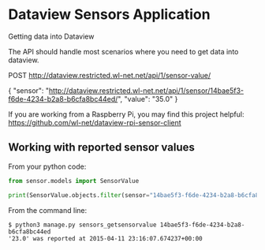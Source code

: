 Dataview Sensors Application
============================

Getting data into Dataview

The API should handle most scenarios where you need to get data into dataview. 

POST http://dataview.restricted.wl-net.net/api/1/sensor-value/

{
    "sensor": "http://dataview.restricted.wl-net.net/api/1/sensor/14bae5f3-f6de-4234-b2a8-b6cfa8bc44ed/", 
    "value": "35.0"
}

If you are working from a Raspberry Pi, you may find this project helpful:
https://github.com/wl-net/dataview-rpi-sensor-client

Working with reported sensor values
---

From your python code:

```python
from sensor.models import SensorValue

print(SensorValue.objects.filter(sensor="14bae5f3-f6de-4234-b2a8-b6cfa8bc44ed").order_by('-updated')[0].value)
```

From the command line:

```
$ python3 manage.py sensors_getsensorvalue 14bae5f3-f6de-4234-b2a8-b6cfa8bc44ed
'23.0' was reported at 2015-04-11 23:16:07.674237+00:00
```
